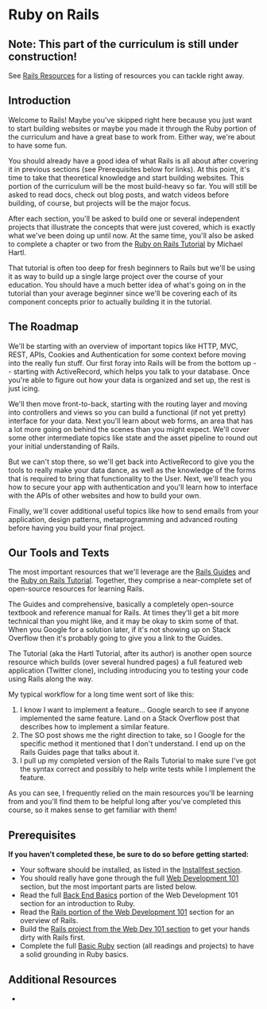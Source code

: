 # Ruby on Rails

## Note: This part of the curriculum is still under construction!

See [Rails Resources](/curriculum/rails/resources.md) for a listing of resources you can tackle right away.

## Introduction

Welcome to Rails! Maybe you've skipped right here because you just want to start building websites or maybe you made it through the Ruby portion of the curriculum and have a great base to work from.  Either way, we're about to have some fun.

You should already have a good idea of what Rails is all about after covering it in previous sections (see Prerequisites below for links).  At this point, it's time to take that theoretical knowledge and start building websites.  This portion of the curriculum will be the most build-heavy so far.  You will still be asked to read docs, check out blog posts, and watch videos before building, of course, but projects will be the major focus.

After each section, you'll be asked to build one or several independent projects that illustrate the concepts that were just covered, which is exactly what we've been doing up until now.  At the same time, you'll also be asked to complete a chapter or two from the [Ruby on Rails Tutorial](http://ruby.railstutorial.org/ruby-on-rails-tutorial-book) by Michael Hartl.  

That tutorial is often too deep for fresh beginners to Rails but we'll be using it as way to build up a single large project over the course of your education.  You should have a much better idea of what's going on in the tutorial than your average beginner since we'll be covering each of its component concepts prior to actually building it in the tutorial.

## The Roadmap

We'll be starting with an overview of important topics like HTTP, MVC, REST, APIs, Cookies and Authentication for some context before moving into the really fun stuff.  Our first foray into Rails will be from the bottom up -- starting with ActiveRecord, which helps you talk to your database.  Once you're able to figure out how your data is organized and set up, the rest is just icing.

We'll then move front-to-back, starting with the routing layer and moving into controllers and views so you can build a functional (if not yet pretty) interface for your data.  Next you'll learn about web forms, an area that has a lot more going on behind the scenes than you might expect.  We'll cover some other intermediate topics like state and the asset pipeline to round out your initial understanding of Rails.

But we can't stop there, so we'll get back into ActiveRecord to give you the tools to really make your data dance, as well as the knowledge of the forms that is required to bring that functionality to the User.  Next, we'll teach you how to secure your app with authentication and you'll learn how to interface with the APIs of other websites and how to build your own.

Finally, we'll cover additional useful topics like how to send emails from your application, design patterns, metaprogramming and advanced routing before having you build your final project.

## Our Tools and Texts

The most important resources that we'll leverage are the [Rails Guides](http://guides.rubyonrails.org/) and the [Ruby on Rails Tutorial](http://ruby.railstutorial.org/ruby-on-rails-tutorial-book).  Together, they comprise a near-complete set of open-source resources for learning Rails.  

The Guides and comprehensive, basically a completely open-source textbook and reference manual for Rails.  At times they'll get a bit more technical than you might like, and it may be okay to skim some of that.  When you Google for a solution later, if it's not showing up on Stack Overflow then it's probably going to give you a link to the Guides. 

The Tutorial (aka the Hartl Tutorial, after its author) is another open source resource which builds (over several hundred pages) a full featured web application (Twitter clone), including introducing you to testing your code using Rails along the way.

My typical workflow for a long time went sort of like this:

1. I know I want to implement a feature... Google search to see if anyone implemented the same feature.  Land on a Stack Overflow post that describes how to implement a similar feature.
2. The SO post shows me the right direction to take, so I Google for the specific method it mentioned that I don't understand.  I end up on the Rails Guides page that talks about it.
3. I pull up my completed version of the Rails Tutorial to make sure I've got the syntax correct and possibly to help write tests while I implement the feature.

As you can see, I frequently relied on the main resources you'll be learning from and you'll find them to be helpful long after you've completed this course, so it makes sense to get familiar with them!

## Prerequisites

**If you haven't completed these, be sure to do so before getting started:**

* Your software should be installed, as listed in the [Installfest section](/curriculum/installations/).
* You should really have gone through the full [Web Development 101](/curriculum/web_development_basics/) section, but the most important parts are listed below.
* Read the full [Back End Basics](/curriculum/web_development_basics/web_programming_basics/back_end_basics/) portion of the Web Development 101 section for an introduction to Ruby.
* Read the [Rails portion of the Web Development 101](/curriculum/web_development_basics/web_programming_basics/framework_basics/rails_basics.md) section for an overview of Rails.  
* Build the [Rails project from the Web Dev 101 section](/curriculum/web_development_basics/web_programming_basics/framework_basics/project_rails.md) to get your hands dirty with Rails first.
* Complete the full [Basic Ruby](/curriculum/ruby/basic_ruby/) section (all readings and projects) to have a solid grounding in Ruby basics.

## Additional Resources

* 